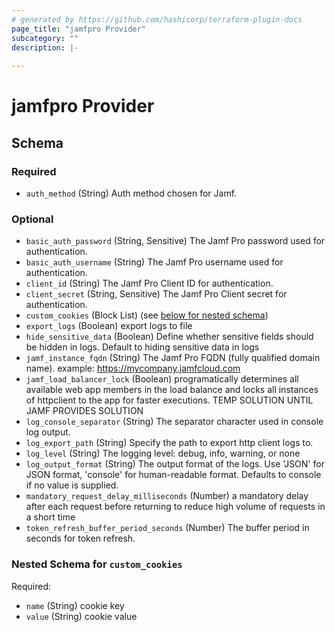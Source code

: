 ```yaml
---
# generated by https://github.com/hashicorp/terraform-plugin-docs
page_title: "jamfpro Provider"
subcategory: ""
description: |-
  
---
```


# jamfpro Provider





<!-- schema generated by tfplugindocs -->
## Schema

### Required

- `auth_method` (String) Auth method chosen for Jamf.

### Optional

- `basic_auth_password` (String, Sensitive) The Jamf Pro password used for authentication.
- `basic_auth_username` (String) The Jamf Pro username used for authentication.
- `client_id` (String) The Jamf Pro Client ID for authentication.
- `client_secret` (String, Sensitive) The Jamf Pro Client secret for authentication.
- `custom_cookies` (Block List) (see [below for nested schema](#nestedblock--custom_cookies))
- `export_logs` (Boolean) export logs to file
- `hide_sensitive_data` (Boolean) Define whether sensitive fields should be hidden in logs. Default to hiding sensitive data in logs
- `jamf_instance_fqdn` (String) The Jamf Pro FQDN (fully qualified domain name). example: https://mycompany.jamfcloud.com
- `jamf_load_balancer_lock` (Boolean) programatically determines all available web app members in the load balance and locks all instances of httpclient to the app for faster executions. 
TEMP SOLUTION UNTIL JAMF PROVIDES SOLUTION
- `log_console_separator` (String) The separator character used in console log output.
- `log_export_path` (String) Specify the path to export http client logs to.
- `log_level` (String) The logging level: debug, info, warning, or none
- `log_output_format` (String) The output format of the logs. Use 'JSON' for JSON format, 'console' for human-readable format. Defaults to console if no value is supplied.
- `mandatory_request_delay_milliseconds` (Number) a mandatory delay after each request before returning to reduce high volume of requests in a short time
- `token_refresh_buffer_period_seconds` (Number) The buffer period in seconds for token refresh.

<a id="nestedblock--custom_cookies"></a>
### Nested Schema for `custom_cookies`

Required:

- `name` (String) cookie key
- `value` (String) cookie value
